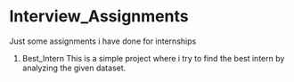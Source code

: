 # Interview_Assignments
Just some assignments i have done for internships

1. Best_Intern
This is a simple project where i try to find the best intern by analyzing the given dataset.
